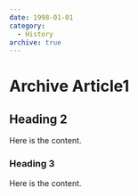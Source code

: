 ```yaml
---
date: 1998-01-01
category:
  - History
archive: true
---
```


# Archive Article1

## Heading 2

Here is the content.

### Heading 3

Here is the content.
